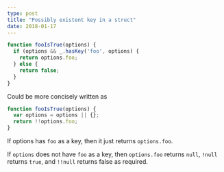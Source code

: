 ```yaml
---
type: post
title: "Possibly existent key in a struct"
date: 2018-01-17
---
```


```js
function fooIsTrue(options) {
  if (options && _.hasKey('foo', options) {
    return options.foo;
  } else {
    return false;
  }
}
```

Could be more concisely written as

```js
function fooIsTrue(options) {
  var options = options || {};
  return !!options.foo;
}
```

If options has `foo` as a key, then it just returns `options.foo`.

If `options` does not have `foo` as a key, then `options.foo`
returns `null`, `!null` returns `true`, and `!!null` returns false as required.

